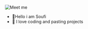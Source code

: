 
![Meet me](https://i.imgur.com/jbXvmeD.gif)
- 👋Hello i am Soufi
- 👀 I love coding and pasting projects

<!---.
I love u
--->
